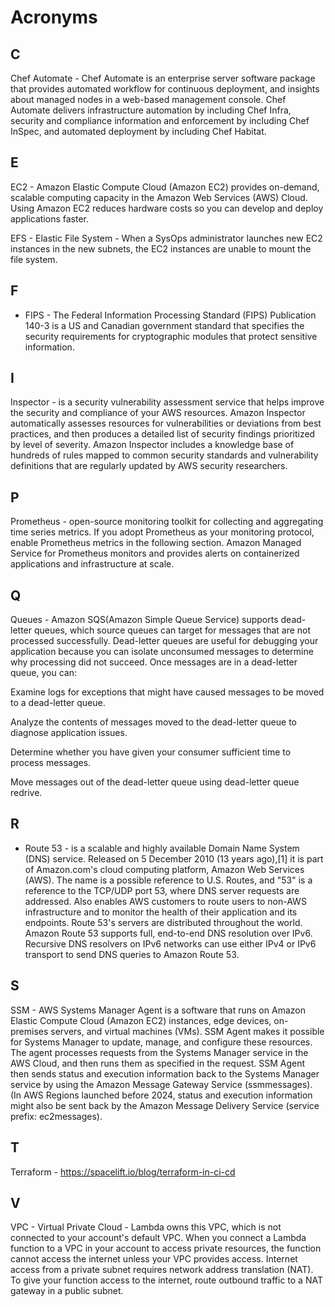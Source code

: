 # Acronyms

## C

Chef Automate - Chef Automate is an enterprise server software package that provides automated workflow for continuous deployment, and insights about managed nodes in a web-based management console. Chef Automate delivers infrastructure automation by including Chef Infra, security and compliance information and enforcement by including Chef InSpec, and automated deployment by including Chef Habitat.

## E

EC2 - Amazon Elastic Compute Cloud (Amazon EC2) provides on-demand, scalable computing capacity in the Amazon Web Services (AWS) Cloud. Using Amazon EC2 reduces hardware costs so you can develop and deploy applications faster.

EFS - Elastic File System - When a SysOps administrator launches new EC2 instances in the new subnets, the EC2 instances are unable to mount the file system.

## F

- FIPS - The Federal Information Processing Standard (FIPS) Publication 140-3 is a US and Canadian government standard that specifies the security requirements for cryptographic modules that protect sensitive information.

## I

Inspector -  is a security vulnerability assessment service that helps improve the security and compliance of your AWS resources. Amazon Inspector automatically assesses resources for vulnerabilities or deviations from best practices, and then produces a detailed list of security findings prioritized by level of severity. Amazon Inspector includes a knowledge base of hundreds of rules mapped to common security standards and vulnerability definitions that are regularly updated by AWS security researchers.

## P

Prometheus - open-source monitoring toolkit for collecting and aggregating time series metrics. If you adopt Prometheus as your monitoring protocol, enable Prometheus metrics in the following section. Amazon Managed Service for Prometheus monitors and provides alerts on containerized applications and infrastructure at scale.

## Q

Queues - Amazon SQS(Amazon Simple Queue Service) supports dead-letter queues, which source queues can target for messages that are not processed successfully. Dead-letter queues are useful for debugging your application because you can isolate unconsumed messages to determine why processing did not succeed. Once messages are in a dead-letter queue, you can:

Examine logs for exceptions that might have caused messages to be moved to a dead-letter queue.

Analyze the contents of messages moved to the dead-letter queue to diagnose application issues.

Determine whether you have given your consumer sufficient time to process messages.

Move messages out of the dead-letter queue using dead-letter queue redrive.



## R

- Route 53 - is a scalable and highly available Domain Name System (DNS) service. Released on 5 December 2010 (13 years ago),[1] it is part of Amazon.com's cloud computing platform, Amazon Web Services (AWS). The name is a possible reference to U.S. Routes, and "53" is a reference to the TCP/UDP port 53, where DNS server requests are addressed. Also enables AWS customers to route users to non-AWS infrastructure and to monitor the health of their application and its endpoints. Route 53's servers are distributed throughout the world. Amazon Route 53 supports full, end-to-end DNS resolution over IPv6. Recursive DNS resolvers on IPv6 networks can use either IPv4 or IPv6 transport to send DNS queries to Amazon Route 53.

## S

SSM - AWS Systems Manager Agent is a software that runs on Amazon Elastic Compute Cloud (Amazon EC2) instances, edge devices, on-premises servers, and virtual machines (VMs). SSM Agent makes it possible for Systems Manager to update, manage, and configure these resources. The agent processes requests from the Systems Manager service in the AWS Cloud, and then runs them as specified in the request. SSM Agent then sends status and execution information back to the Systems Manager service by using the Amazon Message Gateway Service (ssmmessages). (In AWS Regions launched before 2024, status and execution information might also be sent back by the Amazon Message Delivery Service (service prefix: ec2messages).  

## T

Terraform - https://spacelift.io/blog/terraform-in-ci-cd    

## V

VPC - Virtual Private Cloud - Lambda owns this VPC, which is not connected to your account's default VPC. When you connect a Lambda function to a VPC in your account to access private resources, the function cannot access the internet unless your VPC provides access. Internet access from a private subnet requires network address translation (NAT). To give your function access to the internet, route outbound traffic to a NAT gateway in a public subnet. 

